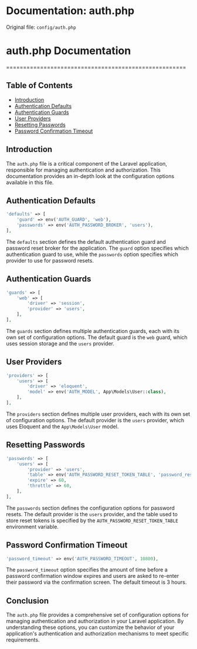# Documentation: auth.php

Original file: `config/auth.php`

# auth.php Documentation
=====================================================

Table of Contents
-----------------

* [Introduction](#introduction)
* [Authentication Defaults](#authentication-defaults)
* [Authentication Guards](#authentication-guards)
* [User Providers](#user-providers)
* [Resetting Passwords](#resetting-passwords)
* [Password Confirmation Timeout](#password-confirmation-timeout)

Introduction
------------

The `auth.php` file is a critical component of the Laravel application, responsible for managing authentication and authorization. This documentation provides an in-depth look at the configuration options available in this file.

Authentication Defaults
-----------------------

```php
'defaults' => [
    'guard' => env('AUTH_GUARD', 'web'),
    'passwords' => env('AUTH_PASSWORD_BROKER', 'users'),
],
```

The `defaults` section defines the default authentication guard and password reset broker for the application. The `guard` option specifies which authentication guard to use, while the `passwords` option specifies which provider to use for password resets.

Authentication Guards
----------------------

```php
'guards' => [
    'web' => [
        'driver' => 'session',
        'provider' => 'users',
    ],
],
```

The `guards` section defines multiple authentication guards, each with its own set of configuration options. The default guard is the `web` guard, which uses session storage and the `users` provider.

User Providers
--------------

```php
'providers' => [
    'users' => [
        'driver' => 'eloquent',
        'model' => env('AUTH_MODEL', App\Models\User::class),
    ],
],
```

The `providers` section defines multiple user providers, each with its own set of configuration options. The default provider is the `users` provider, which uses Eloquent and the `App\Models\User` model.

Resetting Passwords
--------------------

```php
'passwords' => [
    'users' => [
        'provider' => 'users',
        'table' => env('AUTH_PASSWORD_RESET_TOKEN_TABLE', 'password_reset_tokens'),
        'expire' => 60,
        'throttle' => 60,
    ],
],
```

The `passwords` section defines the configuration options for password resets. The default provider is the `users` provider, and the table used to store reset tokens is specified by the `AUTH_PASSWORD_RESET_TOKEN_TABLE` environment variable.

Password Confirmation Timeout
---------------------------

```php
'password_timeout' => env('AUTH_PASSWORD_TIMEOUT', 10800),
```

The `password_timeout` option specifies the amount of time before a password confirmation window expires and users are asked to re-enter their password via the confirmation screen. The default timeout is 3 hours.

Conclusion
----------

The `auth.php` file provides a comprehensive set of configuration options for managing authentication and authorization in your Laravel application. By understanding these options, you can customize the behavior of your application's authentication and authorization mechanisms to meet specific requirements.